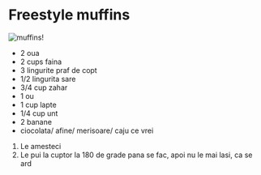 --- 
--- 
# Freestyle muffins

![muffins!](https://lh3.googleusercontent.com/qHzWl64q2l1Dh1z0Zqji7jfZ9Uq88YyB9AMzCyyWgg6FEoi4_MSzGSQ-_yOLkA2qAiwvn6uOU8APqqTzAVgzia48q0pvuiXY0xSqBrF9fMSVWeNrbG13K77uC49mzfXTkTlJhOQOTQTfOkkGg0uaPuPE3gy21f2C5Tx1Xv0zrWgE_fszRT-uCZ_9OGyN6DOFqcHTIVeutvdheGG9_pJ04bZqdoy3Mh4igldMXRCSVwYMUlT3a0pT13kstU6LjOwlxfthmLjUdHX0CMJFuGnXSXOkUKPC7QUHv5PoglRVv1rXb219SpBLgdu6MNfJ6MotQyret7tRgstrtfa345s-AifuHpoJWTmZt93hmedNJJHI_GvTDIrz0XKfODmkdIeEyPQsWKHAl2jzL3Zfg-TDF9d92XXlHtwIIv8138ZiJTjkz2hlq5bckJfa_NEW-2hfgljZuwRlAdCd0p6_7Ua8BBDew6NO4qLMLDTv7TwcwiFdsxl7Wn2QkdwKwdyIzH03nZ5QdFkfrLJv97LYrp_bFQlW3w9iJNlehar8Z_J4OIMYPCRBxwapzJZQrGnP-nr1kCVMJTKcu9LzfqsVJxCzWKiG-wJLd6T1GhyWX87WXX8dgk_FBMn-YXTYWsy3DMoV39rBd_iasjNPy9jUVNGqyFkk5B6r9shzpbYfJsmHvDpQQN8x30BmVssdIFZkhSU=w1292-h970-no "muffins")

- 2 oua
- 2 cups faina
- 3 lingurite praf de copt
- 1/2 lingurita sare
- 3/4 cup zahar
- 1 ou
- 1 cup lapte
- 1/4 cup unt
- 2 banane
- ciocolata/ afine/ merisoare/ caju ce vrei

1. Le amesteci
2. Le pui la cuptor la 180 de grade pana se fac, apoi nu le mai lasi, ca se ard


